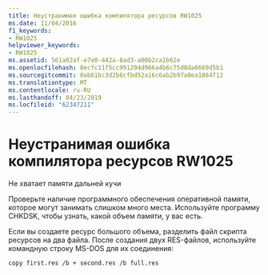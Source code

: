 ```yaml
---
title: Неустранимая ошибка компилятора ресурсов RW1025
ms.date: 11/04/2016
f1_keywords:
- RW1025
helpviewer_keywords:
- RW1025
ms.assetid: 561a02af-e7e0-442a-8ad3-a00b2ca1b62e
ms.openlocfilehash: 8ecfc11f5cc991294d966a4b6c75d8da6669d5b1
ms.sourcegitcommit: 0ab61bc3d2b6cfbd52a16c6ab2b97a8ea1864f12
ms.translationtype: MT
ms.contentlocale: ru-RU
ms.lasthandoff: 04/23/2019
ms.locfileid: "62347211"
---
```

# <a name="resource-compiler-fatal-error-rw1025"></a>Неустранимая ошибка компилятора ресурсов RW1025

Не хватает памяти дальней кучи

Проверьте наличие программного обеспечения оперативной памяти, которое могут занимать слишком много места. Используйте программу CHKDSK, чтобы узнать, какой объем памяти, у вас есть.

Если вы создаете ресурс большого объема, разделить файл скрипта ресурсов на два файла. После создания двух RES-файлов, используйте командную строку MS-DOS для их соединения:

```
copy first.res /b + second.res /b full.res
```
